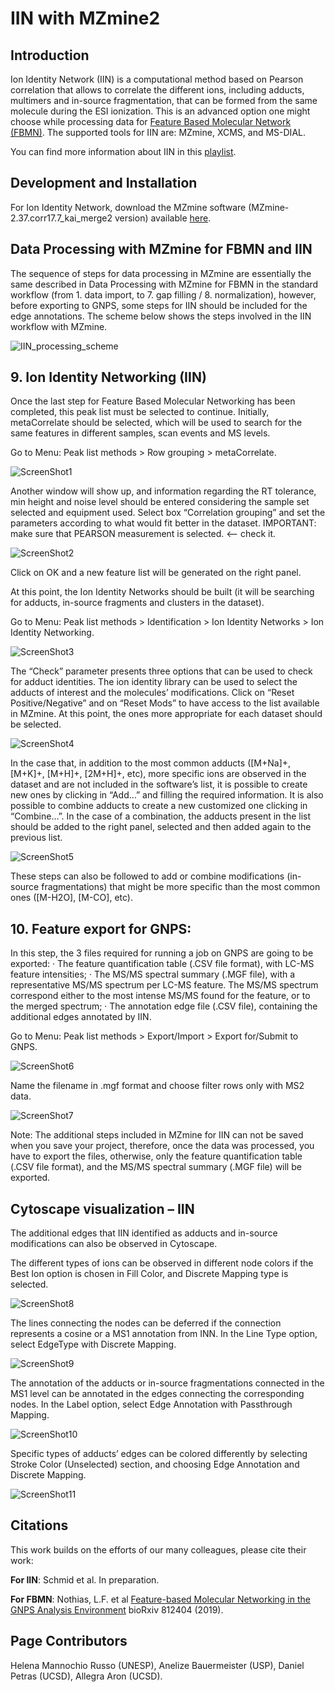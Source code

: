 # IIN with MZmine2

## Introduction

Ion Identity Network (IIN) is a computational method based on Pearson correlation that allows to correlate the different ions, including adducts, multimers and in-source fragmentation, that can be formed from the same molecule during the ESI ionization. This is an advanced option one might choose while processing data for [Feature Based Molecular Network (FBMN)](https://ccms-ucsd.github.io/GNPSDocumentation/featurebasedmolecularnetworking/). The supported tools for IIN are: MZmine, XCMS, and MS-DIAL.

You can find more information about IIN in this [playlist](https://www.youtube.com/playlist?list=PL4L2Xw5k8ITyxSyBdrcv70LDKsP8QNuyN).



## Development and Installation

For Ion Identity Network, download the MZmine software (MZmine-2.37.corr17.7_kai_merge2 version) available [here](https://github.com/robinschmid/mzmine2/releases).

## Data Processing with MZmine for FBMN and IIN
The sequence of steps for data processing in MZmine are essentially the same described in Data Processing with MZmine for FBMN in the standard workflow (from 1. data import, to 7. gap filling / 8. normalization),
however, before exporting to GNPS, some steps for IIN should be included for the edge annotations.
The scheme below shows the steps involved in the IIN workflow with MZmine.

![IIN_processing_scheme](img/iin/IIN_Scheme_1.png)


## 9. Ion Identity Networking (IIN)

Once the last step for Feature Based Molecular Networking has been completed, this peak list must be selected to continue. Initially, metaCorrelate should be selected, which will be used to search for the same features in different samples, scan events and MS levels.
 
Go to Menu: Peak list methods > Row grouping > metaCorrelate.

![ScreenShot1](img/iin/ScreenShot1.png)

Another window will show up, and information regarding the RT tolerance, min height and noise level should be entered considering the sample set selected and equipment used. Select box “Correlation grouping” and set the parameters according to what would fit better in the dataset.
IMPORTANT: make sure that PEARSON measurement is selected. <-- check it.

![ScreenShot2](img/iin/ScreenShot2.png)

Click on OK and a new feature list will be generated on the right panel.
 
At this point, the Ion Identity Networks should be built (it will be searching for adducts, in-source fragments and clusters in the dataset).
 
Go to Menu: Peak list methods > Identification > Ion Identity Networks > Ion Identity Networking.

![ScreenShot3](img/iin/ScreenShot3.png)


The “Check” parameter presents three options that can be used to check for adduct identities.
The ion identity library can be used to select the adducts of interest and the molecules’ modifications. Click on “Reset Positive/Negative” and on “Reset Mods” to have access to the list available in MZmine. At this point, the ones more appropriate for each dataset should be selected.

![ScreenShot4](img/iin/ScreenShot4.png)

In the case that, in addition to the most common adducts ([M+Na]+, [M+K]+, [M+H]+, [2M+H]+, etc), more specific ions are observed in the dataset and are not included in the software’s list, it is possible to create new ones by clicking in “Add…” and filling the required information. It is also possible to combine adducts to create a new customized one clicking in “Combine…”. In the case of a combination, the adducts present in the list should be added to the right panel, selected and then added again to the previous list.

![ScreenShot5](img/iin/ScreenShot5.png)

These steps can also be followed to add or combine modifications (in-source fragmentations) that might be more specific than the most common ones ([M-H2O], [M-CO], etc).
 
## 10. Feature export for GNPS:

In this step, the 3 files required for running a job on GNPS are going to be exported:
·      The feature quantification table (.CSV file format), with LC-MS feature intensities;
·      The MS/MS spectral summary (.MGF file), with a representative MS/MS spectrum per LC-MS feature. The MS/MS spectrum correspond either to the most intense MS/MS found for the feature, or to the merged spectrum;
·      The annotation edge file (.CSV file), containing the additional edges annotated by IIN.
 
Go to Menu: Peak list methods > Export/Import > Export for/Submit to GNPS.


![ScreenShot6](img/iin/ScreenShot6.png)

Name the filename in .mgf format and choose filter rows only with MS2 data.

![ScreenShot7](img/iin/ScreenShot7.png)

Note: The additional steps included in MZmine for IIN can not be saved when you save your project, therefore, once the data was processed, you have to export the files, otherwise, only the feature quantification table (.CSV file format), and the MS/MS spectral summary (.MGF file) will be exported.

## Cytoscape visualization – IIN

The additional edges that IIN identified as adducts and in-source modifications can also be observed in Cytoscape.
 
The different types of ions can be observed in different node colors if the Best Ion option is chosen in Fill Color, and Discrete Mapping type is selected.

![ScreenShot8](img/iin/ScreenShot8.png)

The lines connecting the nodes can be deferred if the connection represents a cosine or a MS1 annotation from INN. In the Line Type option, select EdgeType with Discrete Mapping.

![ScreenShot9](img/iin/ScreenShot9.png)

The annotation of the adducts or in-source fragmentations connected in the MS1 level can be annotated in the edges connecting the corresponding nodes. In the Label option, select Edge Annotation with Passthrough Mapping.


![ScreenShot10](img/iin/ScreenShot10.png)

Specific types of adducts’ edges can be colored differently by selecting Stroke Color (Unselected) section, and choosing Edge Annotation and Discrete Mapping.

![ScreenShot11](img/iin/ScreenShot11.png)



## Citations

This work builds on the efforts of our many colleagues, please cite their work:

**For IIN**: Schmid et al. In preparation.

**For FBMN**: Nothias, L.F. et al [Feature-based Molecular Networking in the GNPS Analysis Environment](https://www.biorxiv.org/content/10.1101/812404v1) bioRxiv 812404 (2019).


## Page Contributors
Helena Mannochio Russo (UNESP), Anelize Bauermeister (USP), Daniel Petras (UCSD), Allegra Aron (UCSD).
